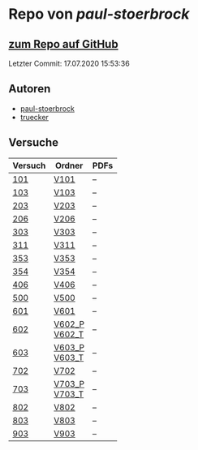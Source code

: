 # Repo von *paul-stoerbrock*

## [zum Repo auf GitHub](https://github.com/paul-stoerbrock/Praktikum)

Letzter Commit: 17.07.2020 15:53:36

## Autoren
- [paul-stoerbrock](https://github.com/paul-stoerbrock)
- [truecker](https://github.com/truecker)

## Versuche

|       Versuch       |                                                                        Ordner                                                                         |PDFs|
|---------------------|-------------------------------------------------------------------------------------------------------------------------------------------------------|----|
|[101](../versuch/101)|[V101](https://github.com/paul-stoerbrock/Praktikum/tree/master/V101)                                                                                  |–   |
|[103](../versuch/103)|[V103](https://github.com/paul-stoerbrock/Praktikum/tree/master/V103)                                                                                  |–   |
|[203](../versuch/203)|[V203](https://github.com/paul-stoerbrock/Praktikum/tree/master/V203)                                                                                  |–   |
|[206](../versuch/206)|[V206](https://github.com/paul-stoerbrock/Praktikum/tree/master/V206)                                                                                  |–   |
|[303](../versuch/303)|[V303](https://github.com/paul-stoerbrock/Praktikum/tree/master/V303)                                                                                  |–   |
|[311](../versuch/311)|[V311](https://github.com/paul-stoerbrock/Praktikum/tree/master/V311)                                                                                  |–   |
|[353](../versuch/353)|[V353](https://github.com/paul-stoerbrock/Praktikum/tree/master/V353)                                                                                  |–   |
|[354](../versuch/354)|[V354](https://github.com/paul-stoerbrock/Praktikum/tree/master/V354)                                                                                  |–   |
|[406](../versuch/406)|[V406](https://github.com/paul-stoerbrock/Praktikum/tree/master/V406)                                                                                  |–   |
|[500](../versuch/500)|[V500](https://github.com/paul-stoerbrock/Praktikum/tree/master/V500)                                                                                  |–   |
|[601](../versuch/601)|[V601](https://github.com/paul-stoerbrock/Praktikum/tree/master/V601)                                                                                  |–   |
|[602](../versuch/602)|[V602_P](https://github.com/paul-stoerbrock/Praktikum/tree/master/V602_P)<br/>[V602_T](https://github.com/paul-stoerbrock/Praktikum/tree/master/V602_T)|–   |
|[603](../versuch/603)|[V603_P](https://github.com/paul-stoerbrock/Praktikum/tree/master/V603_P)<br/>[V603_T](https://github.com/paul-stoerbrock/Praktikum/tree/master/V603_T)|–   |
|[702](../versuch/702)|[V702](https://github.com/paul-stoerbrock/Praktikum/tree/master/V702)                                                                                  |–   |
|[703](../versuch/703)|[V703_P](https://github.com/paul-stoerbrock/Praktikum/tree/master/V703_P)<br/>[V703_T](https://github.com/paul-stoerbrock/Praktikum/tree/master/V703_T)|–   |
|[802](../versuch/802)|[V802](https://github.com/paul-stoerbrock/Praktikum/tree/master/V802)                                                                                  |–   |
|[803](../versuch/803)|[V803](https://github.com/paul-stoerbrock/Praktikum/tree/master/V803)                                                                                  |–   |
|[903](../versuch/903)|[V903](https://github.com/paul-stoerbrock/Praktikum/tree/master/V903)                                                                                  |–   |
